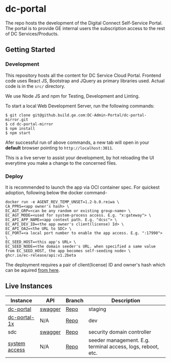 # dc-portal
The repo hosts the development of the Digital Connect Self-Service Portal. The portal is to provide GE internal users the subscription access to the rest of DC Services/Products.

## Getting Started

### Development

This repository hosts all the content for DC Service Cloud Portal. Frontend code uses React JS, Bootstrap and JQuery as primary libraries used. Actual code is in the `src/` directory.

We use Node JS and npm for Testing, Development and Linting.

To start a local Web Development Server, run the following commands:

```shell
$ git clone git@github.build.ge.com:DC-Admin-Portal/dc-portal-mirror.git
$ cd dc-portal-mirror
$ npm install
$ npm start
```
Afer successful run of above commands, a new tab will open in your **default** browser pointing to `http://localhost:3011`.

This is a live server to assist your development, by hot reloading the UI everytime you make a change to the concerned files.

### Deploy
It is recommended to launch the app via OCI container spec. For quickest adoption, following below the docker command-

```shell
docker run -e AGENT_REV_TEMP_UNSET=1.2-b.0.reiwa \
CA_PPRS=<app owner's hash> \
EC_AGT_GRP=<can be any random or existing group-name> \
EC_AGT_MODE=<used for system-process access. E.g. "x:gateway"> \
EC_API_APP_NAME=<app context path. E.g. "dcsc"> \
EC_API_DEV_ID=<the app owner's client(license) Id> \
EC_API_OA2=<the URL to SDC> \
EC_PORT=<a local port number to enable the app access. E.g. ":17990"> \
EC_SEED_HOST=<this app's URL> \
EC_SEED_NODE=<the domain seeder's URL. when specified a same value from EC_SEED_HOST, the app becomes self-seeding node> \
ghcr.io/ec-release/api:v1.2beta
```
The deployment requires a pair of client(license) ID and owner's hash which can be aquired [from here](https://github.com/EC-Release/certifactory).

## Live Instances
Instance | API | Branch | Description
-- | --- | --- | ---
[dc-portal](https://dc-portal.run.aws-usw02-dev.ice.predix.io/v1.2beta/dc) | [swagger](https://dc-portal.run.aws-usw02-dev.ice.predix.io/v1.2beta/assets/swagger-ui/) | [Repo](https://github.com/dc-release/dc-portal/tree/v1beta) | staging
[dc-portal-1x](https://dc-portal-1x.run.aws-usw02-dev.ice.predix.io/v1.2beta/dcsc) | N/A | [Repo](https://github.com/paskantishubham/dc-portal/tree/v1beta) | dev
sdc | [swagger](https://ec-oauth-sso.run.aws-usw02-dev.ice.predix.io/v1.2beta/assets/swagger-ui/) | [Repo](https://github.com/EC-Release/web-ui-oa2) | security domain controller
[system access](https://ng-portal-3.run.aws-usw02-dev.ice.predix.io/v1.2beta/ec) | N/A | [Repo](https://github.com/EC-Release/ng-portal/tree/v1.2beta) | seeder management. E.g. terminal access, logs, reboot, etc.

